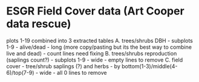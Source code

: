 # ESGR Field Cover data (Art Cooper data rescue)


plots 1-19 combined into 3 extracted tables
A. trees/shrubs DBH
	- subplots 1-9
	- alive/dead
	- long (more copy/pasting but its the best way to combine live and dead)
	- count lines need fixing
B. trees/shrubs reproduction (saplings count?)
	- subplots 1-9
	- wide
	- empty lines to remove
C. field cover 
	- tree/shrub saplings (?) and herbs
	- by bottom(1-3)/middle(4-6)/top(7-9)
	- wide
	- all 0 lines to remove